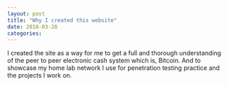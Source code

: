 ```yaml
---
layout: post
title: "Why I created this website"
date: 2018-03-28
categories:
---
```


I created the site as a way for me to get a full and thorough understanding of the peer to peer
electronic cash system which is, Bitcoin. And to showcase my home lab network I use for penetration testing practice and the projects I work on.
